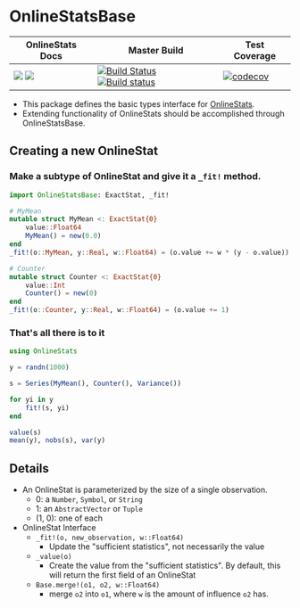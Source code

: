 # OnlineStatsBase

| OnlineStats Docs | Master Build | Test Coverage |
|------------------|--------------|---------------|
| [![](https://img.shields.io/badge/docs-stable-blue.svg)](https://joshday.github.io/OnlineStats.jl/stable) [![](https://img.shields.io/badge/docs-latest-blue.svg)](https://joshday.github.io/OnlineStats.jl/latest) | [![Build Status](https://travis-ci.org/joshday/OnlineStatsBase.jl.svg?branch=master)](https://travis-ci.org/joshday/OnlineStatsBase.jl) [![Build status](https://ci.appveyor.com/api/projects/status/99i0vq2crpwgqonp/branch/master?svg=true)](https://ci.appveyor.com/project/joshday/onlinestatsbase-jl/branch/master) | [![codecov](https://codecov.io/gh/joshday/OnlineStatsBase.jl/branch/master/graph/badge.svg)](https://codecov.io/gh/joshday/OnlineStatsBase.jl) |

- This package defines the basic types interface for [OnlineStats](https://github.com/joshday/OnlineStats.jl).  
- Extending functionality of OnlineStats should be accomplished through OnlineStatsBase.

## Creating a new OnlineStat

### Make a subtype of OnlineStat and give it a `_fit!` method.

```julia
import OnlineStatsBase: ExactStat, _fit!

# MyMean
mutable struct MyMean <: ExactStat{0}
    value::Float64
    MyMean() = new(0.0)
end
_fit!(o::MyMean, y::Real, w::Float64) = (o.value += w * (y - o.value))

# Counter
mutable struct Counter <: ExactStat{0}
    value::Int
    Counter() = new(0)
end
_fit!(o::Counter, y::Real, w::Float64) = (o.value += 1)
```

### That's all there is to it

```julia
using OnlineStats

y = randn(1000)

s = Series(MyMean(), Counter(), Variance())

for yi in y
    fit!(s, yi)
end

value(s)
mean(y), nobs(s), var(y)
```

## Details

- An OnlineStat is parameterized by the size of a single observation.
  - 0: a `Number`, `Symbol`, or `String`
  - 1: an `AbstractVector` or `Tuple`
  - (1, 0): one of each
- OnlineStat Interface
  - `_fit!(o, new_observation, w::Float64)`
    - Update the "sufficient statistics", not necessarily the value
  - `_value(o)`
    - Create the value from the "sufficient statistics".  By default, this will return the first field of an OnlineStat
  - `Base.merge!(o1, o2, w::Float64)`
    - merge `o2` into `o1`, where `w` is the amount of influence `o2` has.
